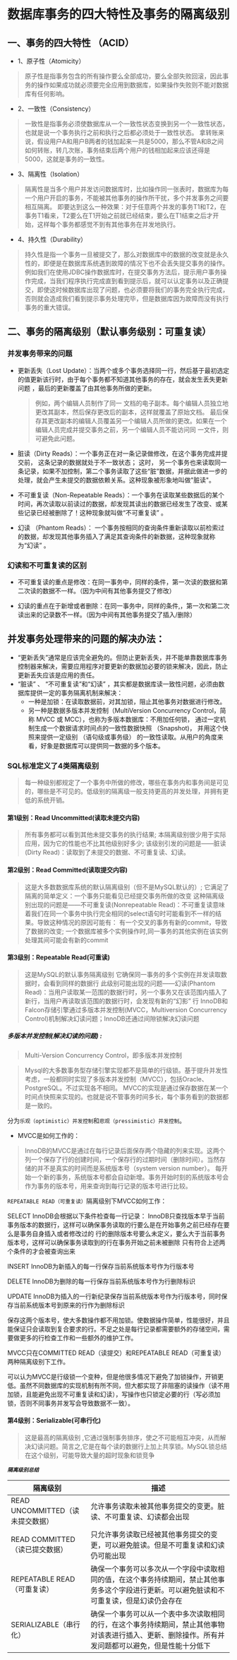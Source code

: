 # 数据库事务的四大特性及事务的隔离级别

## 一、事务的四大特性 （ACID）

- 1、原子性（Atomicity）
>原子性是指事务包含的所有操作要么全部成功，要么全部失败回滚，因此事务的操作如果成功就必须要完全应用到数据库，如果操作失败则不能对数据库有任何影响。
- 2、一致性（Consistency）
>一致性是指事务必须使数据库从一个一致性状态变换到另一个一致性状态，也就是说一个事务执行之前和执行之后都必须处于一致性状态。
>拿转账来说，假设用户A和用户B两者的钱加起来一共是5000，那么不管A和B之间如何转账，转几次账，事务结束后两个用户的钱相加起来应该还得是5000，这就是事务的一致性。

- 3、隔离性（Isolation）
>隔离性是当多个用户并发访问数据库时，比如操作同一张表时，数据库为每一个用户开启的事务，不能被其他事务的操作所干扰，多个并发事务之间要相互隔离。
>即要达到这么一种效果：对于任意两个并发的事务T1和T2，在事务T1看来，T2要么在T1开始之前就已经结束，要么在T1结束之后才开始，这样每个事务都感觉不到有其他事务在并发地执行。

- 4、持久性（Durability）
>持久性是指一个事务一旦被提交了，那么对数据库中的数据的改变就是永久性的，即便是在数据库系统遇到故障的情况下也不会丢失提交事务的操作。
>例如我们在使用JDBC操作数据库时，在提交事务方法后，提示用户事务操作完成，当我们程序执行完成直到看到提示后，就可以认定事务以及正确提交，即使这时候数据库出现了问题，也必须要将我们的事务完全执行完成，否则就会造成我们看到提示事务处理完毕，但是数据库因为故障而没有执行事务的重大错误。

## 二、事务的隔离级别（默认事务级别：可重复读）

### 并发事务带来的问题

- 更新丢失（Lost Update）：当两个或多个事务选择同一行，然后基于最初选定的值更新该行时，由于每个事务都不知道其他事务的存在，就会发生丢失更新问题 ，最后的更新覆盖了由其他事务所做的更新。
  >例如，两个编辑人员制作了同一 文档的电子副本。每个编辑人员独立地更改其副本，然后保存更改后的副本，这样就覆盖了原始文档。 最后保存其更改副本的编辑人员覆盖另一个编辑人员所做的更改。如果在一个编辑人员完成并提交事务之前，另一个编辑人员不能访问同 一文件，则可避免此问题。
  > 
- 脏读（Dirty Reads）：一个事务正在对一条记录做修改，在这个事务完成并提交前， 这条记录的数据就处于不一致状态； 这时， 另一个事务也来读取同一条记录，如果不加控制，第二个事务读取了这些“脏”数据，并据此做进一步的处理，就会产生未提交的数据依赖关系。这种现象被形象地叫做"脏读"。

- 不可重复读（Non-Repeatable Reads）：一个事务在读取某些数据后的某个时间，再次读取以前读过的数据，却发现其读出的数据已经发生了改变、或某些记录已经被删除了！这种现象就叫做“不可重复读” 。

- 幻读 （Phantom Reads）： 一个事务按相同的查询条件重新读取以前检索过的数据，却发现其他事务插入了满足其查询条件的新数据，这种现象就称为“幻读” 。
### 幻读和不可重复读的区别

- 不可重复读的重点是修改：在同一事务中，同样的条件，第一次读的数据和第二次读的数据不一样。（因为中间有其他事务提交了修改）

- 幻读的重点在于新增或者删除：在同一事务中，同样的条件,，第一次和第二次读出来的记录数不一样。（因为中间有其他事务提交了插入/删除）

## 并发事务处理带来的问题的解决办法：
- “更新丢失”通常是应该完全避免的。但防止更新丢失，并不能单靠数据库事务控制器来解决，需要应用程序对要更新的数据加必要的锁来解决，因此，防止更新丢失应该是应用的责任。
- “脏读” 、 “不可重复读”和“幻读” ，其实都是数据库读一致性问题，必须由数据库提供一定的事务隔离机制来解决：
    - 一种是加锁：在读取数据前，对其加锁，阻止其他事务对数据进行修改。
    - 另一种是数据多版本并发控制（MultiVersion Concurrency Control，简称 MVCC 或 MCC），也称为多版本数据库：不用加任何锁， 通过一定机制生成一个数据请求时间点的一致性数据快照 （Snapshot)， 并用这个快照来提供一定级别 （语句级或事务级） 的一致性读取。从用户的角度来看，好象是数据库可以提供同一数据的多个版本。


### SQL标准定义了4类隔离级别
> 每一种级别都规定了一个事务中所做的修改，哪些在事务内和事务间是可见的，哪些是不可见的。低级别的隔离级一般支持更高的并发处理，并拥有更低的系统开销。

#### 第1级别：Read Uncommitted(读取未提交内容)

>所有事务都可以看到其他未提交事务的执行结果;
本隔离级别很少用于实际应用，因为它的性能也不比其他级别好多少;
该级别引发的问题是——脏读(Dirty Read)：读取到了未提交的数据、不可重复读、幻读。

#### 第2级别：Read Committed(读取提交内容)

>这是大多数数据库系统的默认隔离级别（但不是MySQL默认的）;
它满足了隔离的简单定义：一个事务只能看见已经提交事务所做的改变
这种隔离级别出现的问题是——不可重复读(Nonrepeatable Read)：不可重复读意味着我们在同一个事务中执行完全相同的select语句时可能看到不一样的结果。导致这种情况的原因可能有： 有一个交叉的事务有新的commit，导致了数据的改变;
一个数据库被多个实例操作时,同一事务的其他实例在该实例处理其间可能会有新的commit

#### 第3级别：Repeatable Read(可重读)

>这是MySQL的默认事务隔离级别
它确保同一事务的多个实例在并发读取数据时，会看到同样的数据行
此级别可能出现的问题——幻读(Phantom Read)：当用户读取某一范围的数据行时，另一个事务又在该范围内插入了新行，当用户再读取该范围的数据行时，会发现有新的“幻影” 行
InnoDB和Falcon存储引擎通过多版本并发控制(MVCC，Multiversion Concurrency Control)机制解决幻读问题；InnoDB还通过间隙锁解决幻读问题

##### 多版本并发控制(解决幻读的问题) :
> Multi-Version Concurrency Control，即多版本并发控制

>Mysql的大多数事务型存储引擎实现都不是简单的行级锁。基于提升并发性考虑，一般都同时实现了多版本并发控制（MVCC），包括Oracle、PostgreSQL。不过实现各不相同。
MVCC的实现是通过保存数据在某一个时间点快照来实现的。也就是说不管事务时间多长，每个事务看到的数据都是一致的。

分为`乐观（optimistic）并发控制`和`悲观（pressimistic）并发控制`。

- MVCC是如何工作的：
>InnoDB的MVCC是通过在每行记录后面保存两个隐藏的列来实现。这两个列一个保存了行的创建时间，一个保存行的过期时间（删除时间）。当然存储的并不是真实的时间而是系统版本号（system version number）。
每开始一个新的事务，系统版本号都会自动新增。事务开始时刻的系统版本号会作为事务的版本号，用来查询到每行记录的版本号进行比较。

`REPEATABLE READ（可重复读）`隔离级别下MVCC如何工作：

SELECT
InnoDB会根据以下条件检查每一行记录：
InnoDB只查找版本早于当前事务版本的数据行，这样可以确保事务读取的行要么是在开始事务之前已经存在要么是事务自身插入或者修改过的
行的删除版本号要么未定义，要么大于当前事务版本号，这样可以确保事务读取到的行在事务开始之前未被删除
只有符合上述两个条件的才会被查询出来

INSERT
InnoDB为新插入的每一行保存当前系统版本号作为行版本号

DELETE
InnoDB为删除的每一行保存当前系统版本号作为行删除标识

UPDATE
InnoDB为插入的一行新纪录保存当前系统版本号作为行版本号，同时保存当前系统版本号到原来的行作为删除标识

保存这两个版本号，使大多数操作都不用加锁。使数据操作简单，性能很好，并且能保证只会读取到复合要求的行。不足之处是每行记录都需要额外的存储空间，需要做更多的行检查工作和一些额外的维护工作。

MVCC只在COMMITTED READ（读提交）和REPEATABLE READ（可重复读）两种隔离级别下工作。

可以认为MVCC是行级锁一个变种，但是他很多情况下避免了加锁操作，开销更低。虽然不同数据库的实现机制有所不同，但大都实现了非阻塞的读操作（读不用加锁，且能避免出现不可重复读和幻读），写操作也只锁定必要的行（写必须加锁，否则不同事务并发写会导致数据不一致）。

#### 第4级别：Serializable(可串行化)

>这是最高的隔离级别 ,它通过强制事务排序，使之不可能相互冲突，从而解决幻读问题。简言之,它是在每个读的数据行上加上共享锁。MySQL锁总结
在这个级别，可能导致大量的超时现象和锁竞争


***`隔离级别总结`***

|         隔离级别             |                          描述                           |
|-----------------------------|--------------------------------------------------------|
|READ UNCOMMITTED（读未提交数据）|允许事务读取未被其他事务提交的变更。脏读、不可重复读、幻读都会出现  |
|READ COMMITTED（读已提交数据）  |只允许事务读取已经被其他事务提交的变更，可以避免脏读。但是不可重复读和幻读仍可能出现 |
|REPEATABLE READ（可重复读）|确保一个事务可以多次从一个字段中读取相同的值，在这个事务持续期间，禁止其他事务多这个字段进行更新。可以避免脏读和不可重复读，但是幻读仍会存在|
|SERIALIZABLE（串行化）|确保一个事务可以从一个表中多次读取相同的行，在这个事务持续期间，禁止其他事物对该表进行插入、更新、删除操作。所有并发问题都可以避免，但是性能十分低下|




